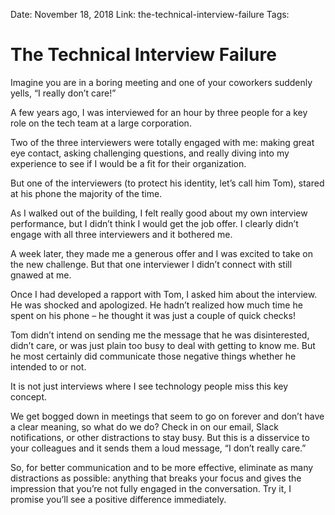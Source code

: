 Date: November 18, 2018
Link: the-technical-interview-failure
Tags:

The Technical Interview Failure
===============================

Imagine you are in a boring meeting and one of your coworkers suddenly yells, “I really don’t care!”

A few years ago, I was interviewed for an hour by three people for a key role on the tech team at a large corporation.

Two of the three interviewers were totally engaged with me: making great eye contact, asking challenging questions, and really diving into my experience to see if I would be a fit for their organization.

But one of the interviewers (to protect his identity, let’s call him Tom), stared at his phone the majority of the time.

As I walked out of the building, I felt really good about my own interview performance, but I didn’t think I would get the job offer. I clearly didn’t engage with all three interviewers and it bothered me.

A week later, they made me a generous offer and I was excited to take on the new challenge. But that one interviewer I didn’t connect with still gnawed at me.

Once I had developed a rapport with Tom, I asked him about the interview. He was shocked and apologized. He hadn’t realized how much time he spent on his phone – he thought it was just a couple of quick checks!

Tom didn’t intend on sending me the message that he was disinterested, didn’t care, or was just plain too busy to deal with getting to know me. But he most certainly did communicate those negative things whether he intended to or not.

It is not just interviews where I see technology people miss this key concept.

We get bogged down in meetings that seem to go on forever and don’t have a clear meaning, so what do we do? Check in on our email, Slack notifications, or other distractions to stay busy. But this is a disservice to your colleagues and it sends them a loud message, “I don’t really care.”

So, for better communication and to be more effective, eliminate as many distractions as possible: anything that breaks your focus and gives the impression that you’re not fully engaged in the conversation. Try it, I promise you’ll see a positive difference immediately.
